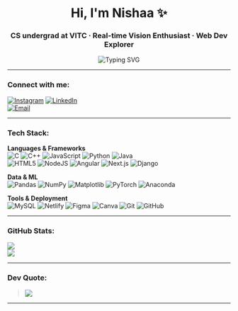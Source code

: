 <h1 align="center">Hi, I'm Nishaa ✨</h1>
<h3 align="center">CS undergrad at VITC · Real-time Vision Enthusiast · Web Dev Explorer</h3>

<p align="center">
  <img src="https://readme-typing-svg.demolab.com?font=Fira+Code&weight=500&size=24&pause=1000&color=00BFFF8&center=true&vCenter=true&width=1000&lines=Learning+ML+%7C+Vision+Nerd+in+Progress;Fueled+by+Mint+Choco+or+Iced+Americano+%26+Late+Night+Code+Sessions;Prolly+listening+to+Swangin+on+Westheimer+by+Don+Toliver" alt="Typing SVG" />
</p>


---

###  Connect with me:
[![Instagram](https://img.shields.io/badge/Instagram-%23E4405F.svg?logo=Instagram&logoColor=white)](https://instagram.com/_itsnishawhat_) 
[![LinkedIn](https://img.shields.io/badge/LinkedIn-%230077B5.svg?logo=linkedin&logoColor=white)](https://linkedin.com/in/nisha-singh-203a89280/)   
[![Email](https://img.shields.io/badge/Email-D14836?logo=gmail&logoColor=white)](mailto:nishasinghnus@gmail.com)

---

###  Tech Stack:

**Languages & Frameworks**  
![C](https://img.shields.io/badge/C-%2300599C.svg?style=for-the-badge&logo=c&logoColor=white) 
![C++](https://img.shields.io/badge/C++-%2300599C.svg?style=for-the-badge&logo=c%2B%2B&logoColor=white) 
![JavaScript](https://img.shields.io/badge/JS-%23323330.svg?style=for-the-badge&logo=javascript&logoColor=%23F7DF1E) 
![Python](https://img.shields.io/badge/Python-3670A0?style=for-the-badge&logo=python&logoColor=ffdd54) 
![Java](https://img.shields.io/badge/Java-%23ED8B00.svg?style=for-the-badge&logo=openjdk&logoColor=white)  
![HTML5](https://img.shields.io/badge/HTML5-%23E34F26.svg?style=for-the-badge&logo=html5&logoColor=white) 
![NodeJS](https://img.shields.io/badge/Node.js-6DA55F?style=for-the-badge&logo=node.js&logoColor=white) 
![Angular](https://img.shields.io/badge/Angular-%23DD0031.svg?style=for-the-badge&logo=angular&logoColor=white) 
![Next.js](https://img.shields.io/badge/Next-black?style=for-the-badge&logo=next.js&logoColor=white) 
![Django](https://img.shields.io/badge/Django-%23092E20.svg?style=for-the-badge&logo=django&logoColor=white)

**Data & ML**  
![Pandas](https://img.shields.io/badge/Pandas-%23150458.svg?style=for-the-badge&logo=pandas&logoColor=white) 
![NumPy](https://img.shields.io/badge/NumPy-%23013243.svg?style=for-the-badge&logo=numpy&logoColor=white) 
![Matplotlib](https://img.shields.io/badge/Matplotlib-%23ffffff.svg?style=for-the-badge&logo=Matplotlib&logoColor=black) 
![PyTorch](https://img.shields.io/badge/PyTorch-%23EE4C2C.svg?style=for-the-badge&logo=PyTorch&logoColor=white) 
![Anaconda](https://img.shields.io/badge/Anaconda-%2344A833.svg?style=for-the-badge&logo=anaconda&logoColor=white)

**Tools & Deployment**  
![MySQL](https://img.shields.io/badge/MySQL-4479A1.svg?style=for-the-badge&logo=mysql&logoColor=white) 
![Netlify](https://img.shields.io/badge/Netlify-%23000000.svg?style=for-the-badge&logo=netlify&logoColor=#00C7B7) 
![Figma](https://img.shields.io/badge/Figma-%23F24E1E.svg?style=for-the-badge&logo=figma&logoColor=white) 
![Canva](https://img.shields.io/badge/Canva-%2300C4CC.svg?style=for-the-badge&logo=Canva&logoColor=white) 
![Git](https://img.shields.io/badge/Git-%23F05033.svg?style=for-the-badge&logo=git&logoColor=white) 
![GitHub](https://img.shields.io/badge/GitHub-%23121011.svg?style=for-the-badge&logo=github&logoColor=white)

---

###  GitHub Stats:
![](https://github-readme-stats.vercel.app/api/top-langs/?username=nishasingh-49&theme=blue-green&hide_border=false&include_all_commits=true&count_private=true&layout=compact)  
![](https://nirzak-streak-stats.vercel.app/?user=nishasingh-49&theme=blue-green&hide_border=false)

---

###  Dev Quote:
> ![](https://quotes-github-readme.vercel.app/api?type=horizontal&theme=dark)

---

<!-- Powered by vibes, iced americano, and a lil' bit of chaos 🌪️ -->
